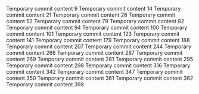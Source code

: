 Temporary commit content 9
Temporary commit content 14
Temporary commit content 21
Temporary commit content 26
Temporary commit content 52
Temporary commit content 79
Temporary commit content 82
Temporary commit content 94
Temporary commit content 100
Temporary commit content 101
Temporary commit content 123
Temporary commit content 141
Temporary commit content 179
Temporary commit content 188
Temporary commit content 207
Temporary commit content 244
Temporary commit content 266
Temporary commit content 267
Temporary commit content 269
Temporary commit content 281
Temporary commit content 295
Temporary commit content 298
Temporary commit content 316
Temporary commit content 342
Temporary commit content 347
Temporary commit content 350
Temporary commit content 361
Temporary commit content 362
Temporary commit content 398
